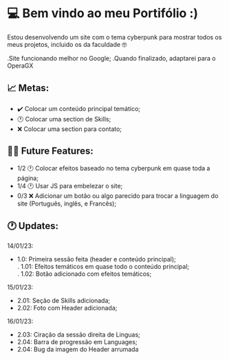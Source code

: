 # 💻 Bem vindo ao meu Portifólio :)
Estou desenvolvendo um site com o tema cyberpunk para mostrar todos os meus projetos, incluido os da faculdade 🤓

.Site funcionando melhor no Google;
.Quando finalizado, adaptarei para o OperaGX

## 📈  Metas:

- ✔️ Colocar um conteúdo principal temático;
- 🕐 Colocar uma section de Skills;
- ❌ Colocar uma section para contato;


## 👩‍💻 Future Features:

- 1/2 🕐 Colocar efeitos baseado no tema cyberpunk em quase toda a página;
- 1/4 🕐 Usar JS para embelezar o site;
- 0/3 ❌ Adicionar um botão ou algo parecido para trocar a linguagem do site (Português, inglês, e Francês);

## 🕐 Updates:

14/01/23: <br>

- 1.0: Primeira sessão feita (header e conteúdo principal);<br>
    . 1.01: Efeitos temáticos em quase todo o conteúdo principal;<br>
    . 1.02: Botão adicionado com efeitos temáticos;
    
15/01/23: <br>

- 2.01: Seção de Skills adicionada;
- 2.02: Foto com Header adicionada;

    
16/01/23: <br>

- 2.03: Ciração da sessão direita de Linguas;
- 2.04: Barra de progressão em Languages;
- 2.04: Bug da imagem do Header arrumada
  
  


